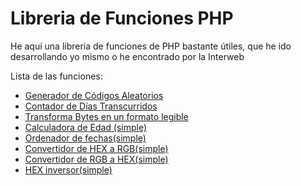 # Libreria de Funciones PHP

He aquí una libreria de funciones de PHP bastante útiles, que he ido desarrollando yo mismo o he encontrado por la Interweb

Lista de las funciones:

 - [Generador de Códigos Aleatorios](/functions/keygenerator.php)
 - [Contador de Días Transcurridos](/functions/dias_transcurridos.php)
 - [Transforma Bytes en un formato legible](/functions/bytes_read.php)
 - [Calculadora de Edad (simple)](/functions/calc_edad.php)
 - [Ordenador de fechas(simple)](/functions/sortDates.php)
 - [Convertidor de HEX a RGB(simple)](/functions/hex2rgb.php)
 - [Convertidor de RGB a HEX(simple)](/functions/rgb2hex.php)
 - [HEX inversor(simple)](/functions/hex_invert.php)
